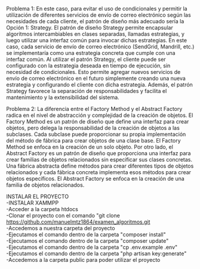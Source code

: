 
Problema 1: 
En este caso, para evitar el uso de condicionales y permitir la utilización de diferentes servicios de envío de correo electrónico según las necesidades de cada cliente, el patrón de diseño más adecuado sería la Opción 1: Strategy.
El patrón de diseño Strategy permite encapsular algoritmos intercambiables en clases separadas, llamadas estrategias, y luego utilizar una interfaz común para invocar dichas estrategias. En este caso, cada servicio de envío de correo electrónico (SendGrid, Mandrill, etc.) se implementaría como una estrategia concreta que cumple con una interfaz común.
Al utilizar el patrón Strategy, el cliente puede ser configurado con la estrategia deseada en tiempo de ejecución, sin necesidad de condicionales. Esto permite agregar nuevos servicios de envío de correo electrónico en el futuro simplemente creando una nueva estrategia y configurando el cliente con dicha estrategia. Además, el patrón Strategy favorece la separación de responsabilidades y facilita el mantenimiento y la extensibilidad del sistema.

Problema 2: 
La diferencia entre el Factory Method y el Abstract Factory radica en el nivel de abstracción y complejidad de la creación de objetos.
El Factory Method es un patrón de diseño que define una interfaz para crear objetos, pero delega la responsabilidad de la creación de objetos a las subclases. Cada subclase puede proporcionar su propia implementación del método de fábrica para crear objetos de una clase base. El Factory Method se enfoca en la creación de un solo objeto.
Por otro lado, el Abstract Factory es un patrón de diseño que proporciona una interfaz para crear familias de objetos relacionados sin especificar sus clases concretas. Una fábrica abstracta define métodos para crear diferentes tipos de objetos relacionados y cada fábrica concreta implementa esos métodos para crear objetos específicos. El Abstract Factory se enfoca en la creación de una familia de objetos relacionados.



INSTALAR EL PROYECTO <br />
-INSTALAR XAMMPP<br />
-Acceder a la carpeta htdocs <br />
-Clonar el proyecto con el comando  "git clone https://github.com/manuelmtz1864/examen_algoritmos.git<br />
-Accedemos a nuestra carpeta del proyecto<br />
-Ejecutamos el comando dentro de la carpeta "composer install"<br />
-Ejecutamos el comando dentro de la carpeta "composer update"<br />
-Ejecutamos el comando dentro de la carpeta "cp .env.example .env"<br />
-Ejecutamos el comando dentro de la carpeta "php artisan key:generate"<br />
-Accedemos a la carpeta public para poder utilizar el proyecto




